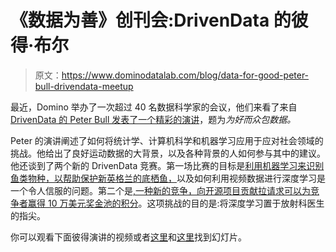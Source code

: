 # 《数据为善》创刊会:DrivenData 的彼得·布尔

> 原文：<https://www.dominodatalab.com/blog/data-for-good-peter-bull-drivendata-meetup>

最近，Domino 举办了一次超过 40 名数据科学家的会议，他们来看了来自 [DrivenData 的 Peter Bull 发表了一个精彩的演讲](https://www.drivendata.org/)，题为*为好而众包数据。*

Peter 的演讲阐述了如何将统计学、计算机科学和机器学习应用于应对社会领域的挑战。他给出了良好运动数据的大背景，以及各种背景的人如何参与其中的建议。他还谈到了两个新的 DrivenData 竞赛。第一场比赛的目标是[利用机器学习来识别鱼类物种，以帮助保护新英格兰的底栖鱼，](https://www.drivendata.org/competitions/48/identify-fish-challenge/)以及如何利用视频数据进行深度学习是一个令人信服的问题。第二个是[,一种新的竞争，向开源项目贡献拉请求可以为竞争者赢得 10 万美元奖金池的积分](https://concepttoclinic.drivendata.org)。这项挑战的目的是:将深度学习置于放射科医生的指尖。

你可以观看下面彼得演讲的视频或者[这里](https://dominodatalab.wistia.com/medias/u1qlbxp1uz)和[这里](https://www.slideshare.net/Boudicca/data-for-good-august-2017-peter-bull-of-drivendata-on-crowdsourcing-data-for-good)找到幻灯片。